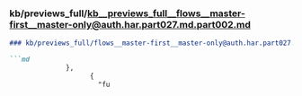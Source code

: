 ### kb/previews_full/kb__previews_full__flows__master-first__master-only@auth.har.part027.md.part002.md

```md
### kb/previews_full/flows__master-first__master-only@auth.har.part027.md (part 002)

```md
              },
                    {
                      "fu
```

```

```
